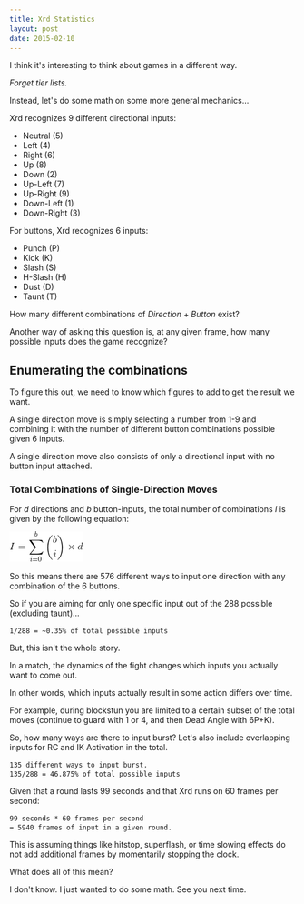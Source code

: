 ```yaml
---
title: Xrd Statistics
layout: post
date: 2015-02-10
---
```


I think it's interesting to think about games in a different way.

_Forget tier lists._

Instead, let's do some math on some more general mechanics...

Xrd recognizes 9 different directional inputs:

* Neutral (5)
* Left (4)
* Right (6)
* Up (8)
* Down (2)
* Up-Left (7)
* Up-Right (9)
* Down-Left (1)
* Down-Right (3)


For buttons, Xrd recognizes 6 inputs:

* Punch (P)
* Kick (K)
* Slash (S)
* H-Slash (H)
* Dust (D)
* Taunt (T)

How many different combinations of _Direction_ + _Button_ exist?

Another way of asking this question is, at any given frame, how many possible
inputs does the game recognize?


## Enumerating the combinations ##

To figure this out, we need to know which figures to add to get the result
we want.

A single direction move is simply selecting a number from 1-9 and combining it 
with the number of different button combinations possible given 6 inputs. 

A single direction move also consists of only a directional input 
with no button input attached.

### Total Combinations of Single-Direction Moves ###

For _d_ directions and _b_ button-inputs, the total number of combinations _I_
is given by the following equation:

<img src="/assets/total_inputs.png"/>

So this means there are 576 different ways to input one direction
with any combination of the 6 buttons.

So if you are aiming for only one specific input out of the 288 possible 
(excluding taunt)...

	1/288 = ~0.35% of total possible inputs

But, this isn't the whole story. 

In a match, the dynamics of the fight changes which inputs you 
actually want to come out. 

In other words, which inputs actually result in some action differs over time.

For example, during blockstun you are limited to a certain subset of the total
moves (continue to guard with 1 or 4, and then Dead Angle with 6P+K).

So, how many ways are there to input burst?
Let's also include overlapping inputs for RC and IK Activation in the total.

	135 different ways to input burst. 
	135/288 = 46.875% of total possible inputs

Given that a round lasts 99 seconds and that Xrd runs on 60 frames per second: 

	99 seconds * 60 frames per second
	= 5940 frames of input in a given round.

This is assuming things like hitstop, superflash, or time slowing effects do
not add additional frames by momentarily stopping the clock.

What does all of this mean?

I don't know. I just wanted to do some math.
See you next time.
